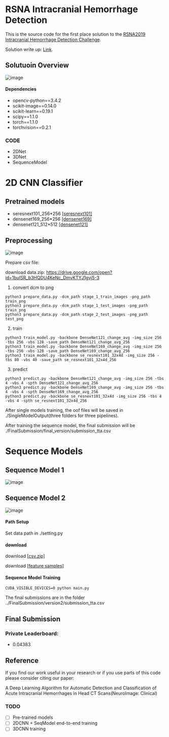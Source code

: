 # RSNA Intracranial Hemorrhage Detection
This is the source code for the first place solution to the [RSNA2019 Intracranial Hemorrhage Detection Challenge](https://www.kaggle.com/c/rsna-intracranial-hemorrhage-detection).

Solution write up: [Link](https://www.kaggle.com/c/rsna-intracranial-hemorrhage-detection/discussion/117210#latest-682640).

## Solutuoin Overview
![image](https://github.com/SeuTao/RSNA2019_1st_place_solution/blob/master/docs/overview.png)

#### Dependencies
- opencv-python==3.4.2
- scikit-image==0.14.0
- scikit-learn==0.19.1
- scipy==1.1.0
- torch==1.1.0
- torchvision==0.2.1

### CODE
- 2DNet
- 3DNet
- SequenceModel

# 2D CNN Classifier

## Pretrained models
- seresnext101_256*256 [\[seresnext101\]](https://drive.google.com/open?id=18Py5eW1E4hSbTT6658IAjQjJGS28grdx)
- densenet169_256*256 [\[densenet169\]](https://drive.google.com/open?id=1vCsX12pMZxBmuGGNVnjFFiZ-5u5vD-h6)
- densenet121_512*512 [\[densenet121\]](https://drive.google.com/open?id=1o0ok-6I2hY1ygSWdZOKmSD84FsEpgDaa)

## Preprocessing
![image](https://github.com/SeuTao/RSNA2019_1st_place_solution/blob/master/docs/preprocessing.png)

Prepare csv file:

download data.zip:  https://drive.google.com/open?id=1buISR_b3HQDU4KeNc_DmvKTYJ1gvj5-3

1. convert dcm to png
```
python3 prepare_data.py -dcm_path stage_1_train_images -png_path train_png
python3 prepare_data.py -dcm_path stage_1_test_images -png_path train_png
python3 prepare_data.py -dcm_path stage_2_test_images -png_path test_png
```

2. train

```
python3 train_model.py -backbone DenseNet121_change_avg -img_size 256 -tbs 256 -vbs 128 -save_path DenseNet121_change_avg_256
python3 train_model.py -backbone DenseNet169_change_avg -img_size 256 -tbs 256 -vbs 128 -save_path DenseNet169_change_avg_256
python3 train_model.py -backbone se_resnext101_32x4d -img_size 256 -tbs 80 -vbs 40 -save_path se_resnext101_32x4d_256
```

3. predict
```
python3 predict.py -backbone DenseNet121_change_avg -img_size 256 -tbs 4 -vbs 4 -spth DenseNet121_change_avg_256
python3 predict.py -backbone DenseNet169_change_avg -img_size 256 -tbs 4 -vbs 4 -spth DenseNet169_change_avg_256
python3 predict.py -backbone se_resnext101_32x4d -img_size 256 -tbs 4 -vbs 4 -spth se_resnext101_32x4d_256
```

After single models training,  the oof files will be saved in ./SingleModelOutput(three folders for three pipelines). 

After training the sequence model, the final submission will be ./FinalSubmission/final_version/submission_tta.csv

# Sequence Models

## Sequence Model 1
![image](https://github.com/SeuTao/RSNA2019_1st_place_solution/blob/master/docs/s1.png)

## Sequence Model 2
![image](https://github.com/SeuTao/RSNA2019_1st_place_solution/blob/master/docs/s2.png)

#### Path Setup
Set data path in ./setting.py

#### download 

download [\[csv.zip\]](https://drive.google.com/open?id=1qYi4k-DuOLJmyZ7uYYrnomU2U7MrYRBV)

download [\[feature samples\]](https://drive.google.com/open?id=1lJgzZoHFu6HI4JBktkGY3qMk--28IUkC)

#### Sequence Model Training
```
CUDA_VISIBLE_DEVICES=0 python main.py
```
The final submissions are in the folder ../FinalSubmission/version2/submission_tta.csv

## Final Submission
### Private Leaderboard:
- 0.04383
## Reference
If you find our work useful in your research or if you use parts of this code please consider citing our paper:

A Deep Learning Algorithm for Automatic Detection and Classification of Acute Intracranial Hemorrhages in Head CT Scans(NeuroImage: Clinical)
### TODO
- [ ] Pre-trained models
- [ ] 2DCNN + SeqModel end-to-end training 
- [ ] 3DCNN training
